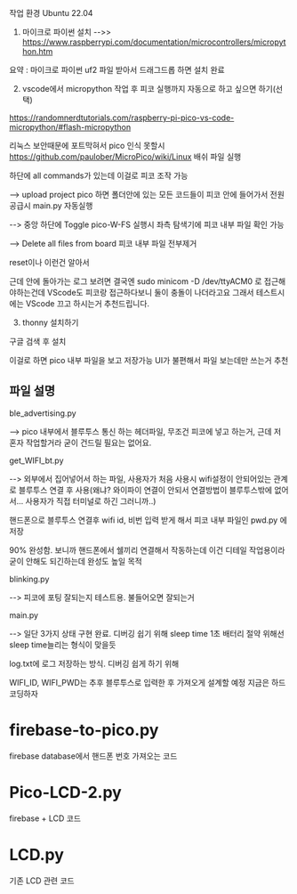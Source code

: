 작업 환경 Ubuntu 22.04

1. 마이크로 파이썬 설치 -->> https://www.raspberrypi.com/documentation/microcontrollers/micropython.htm

요약 : 마이크로 파이썬 uf2 파일 받아서 드래그드롭 하면 설치 완료

2. vscode에서 micropython 작업 후 피코 실행까지 자동으로 하고 싶으면 하기(선택)

https://randomnerdtutorials.com/raspberry-pi-pico-vs-code-micropython/#flash-micropython

리눅스 보안때문에 포트막혀서 pico 인식 못할시 
https://github.com/paulober/MicroPico/wiki/Linux 
배쉬 파일 실행

하단에 all commands가 있는데 이걸로 피코 조작 가능

--> upload project pico 하면 폴더안에 있는 모든 코드들이 피코 안에 들어가서 전원공급시 main.py 자동실행

--> 중앙 하단에 Toggle pico-W-FS 실행시 좌측 탐색기에 피코 내부 파일 확인 가능

--> Delete all files from board 피코 내부 파일 전부제거 

reset이나 이런건 알아서

근데 안에 돌아가는 로그 보려면 결국엔 sudo minicom -D /dev/ttyACM0 로 접근해야하는건데
VScode도 피코랑 접근하다보니 둘이 충돌이 나더라고요
그래서 테스트시에는 VScode 끄고 하시는거 추천드립니다.

3. thonny 설치하기

구글 검색 후 설치

이걸로 하면 pico 내부 파일을 보고 저장가능 
UI가 불편해서 파일 보는데만 쓰는거 추천

## 파일 설명

ble_advertising.py 

--> pico 내부에서 블루투스 통신 하는 헤더파일, 무조건 피코에 넣고 하는거, 근데 저 혼자 작업할거라 굳이 건드릴 필요는 없어요.

get_WIFI_bt.py

--> 외부에서 집어넣어서 하는 파일, 사용자가 처음 사용시 wifi설정이 안되어있는 관계로 블루투스 연결 후 사용(왜냐? 와이파이 연결이 안되서 연결방법이 블루투스밖에 없어서... 사용자가 직접 터미널로 하긴 그러니까..)

핸드폰으로 블루투스 연결후 wifi id, 비번 입력 받게 해서 피코 내부 파일인 pwd.py 에 저장

90% 완성함. 보니까 핸드폰에서 쉘끼리 연결해서 작동하는데 이건 디테일 작업용이라 굳이 안해도 되긴하는데 완성도 높일 목적

blinking.py

--> 피코에 포팅 잘되는지 테스트용. 불들어오면 잘되는거

main.py

--> 일단 3가지 상태 구현 완료. 디버깅 쉽기 위해 sleep time 1초
배터리 절약 위해선 sleep time늘리는 형식이 맞을듯

log.txt에 로그 저장하는 방식. 디버깅 쉽게 하기 위해

WIFI_ID, WIFI_PWD는 추후 블루투스로 입력한 후 가져오게 설계할 예정
지금은 하드코딩하자

# firebase-to-pico.py

firebase database에서 핸드폰 번호 가져오는 코드

# Pico-LCD-2.py
firebase + LCD 코드

# LCD.py
기존 LCD 관련 코드